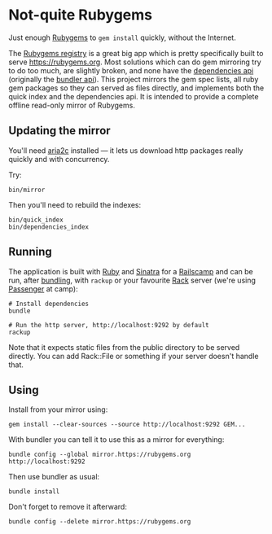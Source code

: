 # Not-quite Rubygems

Just enough [Rubygems](https://github.com/rubygems/rubygems) to `gem install` quickly, without the Internet.

The [Rubygems registry](https://github.com/rubygems/rubygems.org) is a great big app which is pretty specifically built to serve https://rubygems.org. Most solutions which can do gem mirroring try to do too much, are slightly broken, and none have the [dependencies api](https://github.com/rubygems/rubygems.org/blob/master/app/controllers/api/v1/dependencies_controller.rb) (originally the [bundler api](https://github.com/bundler/bundler-api)). This project mirrors the gem spec lists, all ruby gem packages so they can served as files directly, and implements both the quick index and the dependencies api. It is intended to provide a complete offline read-only mirror of Rubygems.

## Updating the mirror

You'll need [aria2c](https://aria2.github.io) installed — it lets us download http packages really quickly and with concurrency.

Try:

```
bin/mirror
```

Then you'll need to rebuild the indexes:

```
bin/quick_index
bin/dependencies_index
```

## Running

The application is built with [Ruby](http://ruby-lang.org) and [Sinatra](http://sinatrarb.com) for a [Railscamp](http://rails.camp) and can be run, after [bundling](http://bundler.io), with `rackup` or your favourite [Rack](https://rack.github.io) server (we're using [Passenger](https://www.phusionpassenger.com) at camp):

```
# Install dependencies
bundle

# Run the http server, http://localhost:9292 by default
rackup
```

Note that it expects static files from the public directory to be served directly. You can add Rack::File or something if your server doesn't handle that.

## Using

Install from your mirror using:

```
gem install --clear-sources --source http://localhost:9292 GEM...
```

With bundler you can tell it to use this as a mirror for everything:

```
bundle config --global mirror.https://rubygems.org http://localhost:9292
```

Then use bundler as usual:

```
bundle install
```

Don't forget to remove it afterward:

```
bundle config --delete mirror.https://rubygems.org
```

